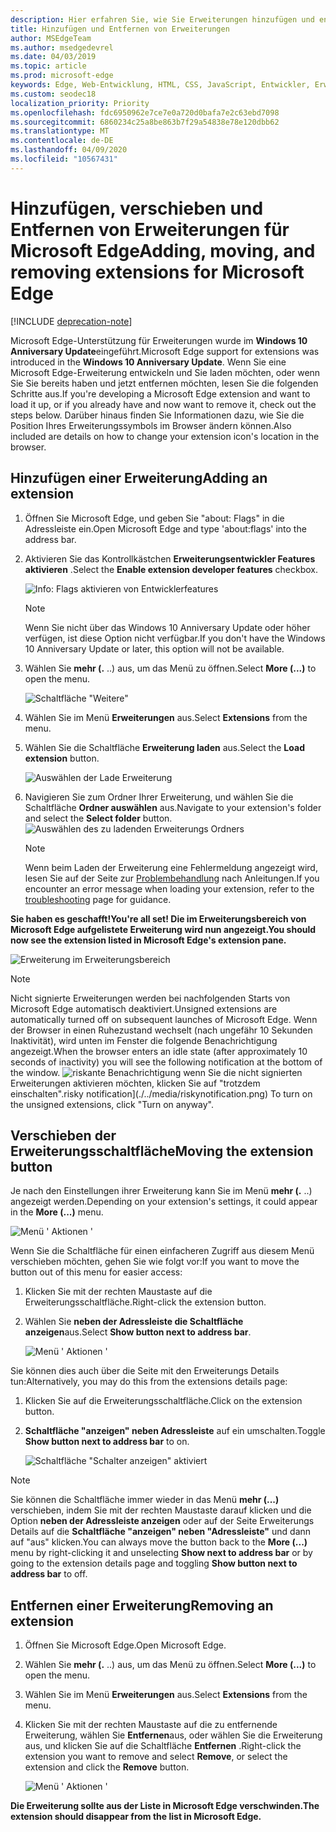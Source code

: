 ```yaml
---
description: Hier erfahren Sie, wie Sie Erweiterungen hinzufügen und entfernen sowie die Schaltfläche einer Erweiterung neben der Adressleiste verschieben.
title: Hinzufügen und Entfernen von Erweiterungen
author: MSEdgeTeam
ms.author: msedgedevrel
ms.date: 04/03/2019
ms.topic: article
ms.prod: microsoft-edge
keywords: Edge, Web-Entwicklung, HTML, CSS, JavaScript, Entwickler, Erweiterung
ms.custom: seodec18
localization_priority: Priority
ms.openlocfilehash: fdc6950962e7ce7e0a720d0bafa7e2c63ebd7098
ms.sourcegitcommit: 6860234c25a8be863b7f29a54838e78e120dbb62
ms.translationtype: MT
ms.contentlocale: de-DE
ms.lasthandoff: 04/09/2020
ms.locfileid: "10567431"
---
```

# <span data-ttu-id="facc8-104">Hinzufügen, verschieben und Entfernen von Erweiterungen für Microsoft Edge</span><span class="sxs-lookup"><span data-stu-id="facc8-104">Adding, moving, and removing extensions for Microsoft Edge</span></span>  

[!INCLUDE [deprecation-note](../includes/deprecation-note.md)]  

<span data-ttu-id="facc8-105">Microsoft Edge-Unterstützung für Erweiterungen wurde im **Windows 10 Anniversary Update**eingeführt.</span><span class="sxs-lookup"><span data-stu-id="facc8-105">Microsoft Edge support for extensions was introduced in the **Windows 10 Anniversary Update**.</span></span> <span data-ttu-id="facc8-106">Wenn Sie eine Microsoft Edge-Erweiterung entwickeln und Sie laden möchten, oder wenn Sie Sie bereits haben und jetzt entfernen möchten, lesen Sie die folgenden Schritte aus.</span><span class="sxs-lookup"><span data-stu-id="facc8-106">If you're developing a Microsoft Edge extension and want to load it up, or if you already have and now want to remove it, check out the steps below.</span></span>
<span data-ttu-id="facc8-107">Darüber hinaus finden Sie Informationen dazu, wie Sie die Position Ihres Erweiterungssymbols im Browser ändern können.</span><span class="sxs-lookup"><span data-stu-id="facc8-107">Also included are details on how to change your extension icon's location in the browser.</span></span>

## <span data-ttu-id="facc8-108">Hinzufügen einer Erweiterung</span><span class="sxs-lookup"><span data-stu-id="facc8-108">Adding an extension</span></span>

1. <span data-ttu-id="facc8-109">Öffnen Sie Microsoft Edge, und geben Sie "about: Flags" in die Adressleiste ein.</span><span class="sxs-lookup"><span data-stu-id="facc8-109">Open Microsoft Edge and type 'about:flags' into the address bar.</span></span>

2. <span data-ttu-id="facc8-110">Aktivieren Sie das Kontrollkästchen **Erweiterungsentwickler Features aktivieren** .</span><span class="sxs-lookup"><span data-stu-id="facc8-110">Select the **Enable extension developer features** checkbox.</span></span>

   ![Info: Flags aktivieren von Entwicklerfeatures](./../media/sideload-aboutflags.png)
   > [!NOTE]
   > <span data-ttu-id="facc8-112">Wenn Sie nicht über das Windows 10 Anniversary Update oder höher verfügen, ist diese Option nicht verfügbar.</span><span class="sxs-lookup"><span data-stu-id="facc8-112">If you don't have the Windows 10 Anniversary Update or later, this option will not be available.</span></span>

3. <span data-ttu-id="facc8-113">Wählen Sie **mehr (.** ..) aus, um das Menü zu öffnen.</span><span class="sxs-lookup"><span data-stu-id="facc8-113">Select **More (...)** to open the menu.</span></span>

   ![Schaltfläche "Weitere"](./../media/morebutton.png)  

4. <span data-ttu-id="facc8-115">Wählen Sie im Menü **Erweiterungen** aus.</span><span class="sxs-lookup"><span data-stu-id="facc8-115">Select **Extensions** from the menu.</span></span>

5. <span data-ttu-id="facc8-116">Wählen Sie die Schaltfläche **Erweiterung laden** aus.</span><span class="sxs-lookup"><span data-stu-id="facc8-116">Select the **Load extension** button.</span></span>

   ![Auswählen der Lade Erweiterung](./../media/sideload-load-extension.png)

6. <span data-ttu-id="facc8-118">Navigieren Sie zum Ordner Ihrer Erweiterung, und wählen Sie die Schaltfläche **Ordner auswählen** aus.</span><span class="sxs-lookup"><span data-stu-id="facc8-118">Navigate to your extension's folder and select the  **Select folder** button.</span></span>
   ![Auswählen des zu ladenden Erweiterungs Ordners](./../media/sideload-select-extension.png)
   > [!NOTE]
   > <span data-ttu-id="facc8-120">Wenn beim Laden der Erweiterung eine Fehlermeldung angezeigt wird, lesen Sie auf der Seite zur [Problembehandlung](./../troubleshooting.md) nach Anleitungen.</span><span class="sxs-lookup"><span data-stu-id="facc8-120">If you encounter an error message when loading your extension, refer to the [troubleshooting](./../troubleshooting.md) page for guidance.</span></span>


**<span data-ttu-id="facc8-121">Sie haben es geschafft!</span><span class="sxs-lookup"><span data-stu-id="facc8-121">You're all set!</span></span> <span data-ttu-id="facc8-122">Die im Erweiterungsbereich von Microsoft Edge aufgelistete Erweiterung wird nun angezeigt.</span><span class="sxs-lookup"><span data-stu-id="facc8-122">You should now see the extension listed in Microsoft Edge's extension pane.</span></span>**

![Erweiterung im Erweiterungsbereich](./../media/sideload-extension-installed.png)

> [!NOTE]
> <span data-ttu-id="facc8-124">Nicht signierte Erweiterungen werden bei nachfolgenden Starts von Microsoft Edge automatisch deaktiviert.</span><span class="sxs-lookup"><span data-stu-id="facc8-124">Unsigned extensions are automatically turned off on subsequent launches of Microsoft Edge.</span></span> <span data-ttu-id="facc8-125">Wenn der Browser in einen Ruhezustand wechselt (nach ungefähr 10 Sekunden Inaktivität), wird unten im Fenster die folgende Benachrichtigung angezeigt.</span><span class="sxs-lookup"><span data-stu-id="facc8-125">When the browser enters an idle state (after approximately 10 seconds of inactivity) you will see the following notification at the bottom of the window.</span></span> ![<span data-ttu-id="facc8-126">riskante Benachrichtigung wenn ](./../media/riskynotification.png) Sie die nicht signierten Erweiterungen aktivieren möchten, klicken Sie auf "trotzdem einschalten".</span><span class="sxs-lookup"><span data-stu-id="facc8-126">risky notification](./../media/riskynotification.png) To turn on the unsigned extensions, click "Turn on anyway".</span></span>



## <span data-ttu-id="facc8-127">Verschieben der Erweiterungsschaltfläche</span><span class="sxs-lookup"><span data-stu-id="facc8-127">Moving the extension button</span></span>
<span data-ttu-id="facc8-128">Je nach den Einstellungen ihrer Erweiterung kann Sie im Menü **mehr (.** ..) angezeigt werden.</span><span class="sxs-lookup"><span data-stu-id="facc8-128">Depending on your extension's settings, it could appear in the **More (...)** menu.</span></span>

   ![Menü ' Aktionen '](./../media/browseraction.png)  


<span data-ttu-id="facc8-130">Wenn Sie die Schaltfläche für einen einfacheren Zugriff aus diesem Menü verschieben möchten, gehen Sie wie folgt vor:</span><span class="sxs-lookup"><span data-stu-id="facc8-130">If you want to move the button out of this menu for easier access:</span></span>

1. <span data-ttu-id="facc8-131">Klicken Sie mit der rechten Maustaste auf die Erweiterungsschaltfläche.</span><span class="sxs-lookup"><span data-stu-id="facc8-131">Right-click the extension button.</span></span>

2. <span data-ttu-id="facc8-132">Wählen Sie **neben der Adressleiste die Schaltfläche anzeigen**aus.</span><span class="sxs-lookup"><span data-stu-id="facc8-132">Select **Show button next to address bar**.</span></span>

   ![Menü ' Aktionen '](./../media/browseraction_contextmenu.png)  

<span data-ttu-id="facc8-134">Sie können dies auch über die Seite mit den Erweiterungs Details tun:</span><span class="sxs-lookup"><span data-stu-id="facc8-134">Alternatively, you may do this from the extensions details page:</span></span>

1. <span data-ttu-id="facc8-135">Klicken Sie auf die Erweiterungsschaltfläche.</span><span class="sxs-lookup"><span data-stu-id="facc8-135">Click on the extension button.</span></span>
2. <span data-ttu-id="facc8-136">**Schaltfläche "anzeigen" neben Adressleiste** auf ein umschalten.</span><span class="sxs-lookup"><span data-stu-id="facc8-136">Toggle **Show button next to address bar** to on.</span></span>

   ![Schaltfläche "Schalter anzeigen" aktiviert](./../media/show-button-toggle.png)

> [!NOTE]
> <span data-ttu-id="facc8-138">Sie können die Schaltfläche immer wieder in das Menü **mehr (...)** verschieben, indem Sie mit der rechten Maustaste darauf klicken und die Option **neben der Adressleiste anzeigen** oder auf der Seite Erweiterungs Details auf die **Schaltfläche "anzeigen" neben "Adressleiste"** und dann auf "aus" klicken.</span><span class="sxs-lookup"><span data-stu-id="facc8-138">You can always move the button back to the **More (...)** menu by right-clicking it and unselecting **Show next to address bar** or by going to the extension details page and toggling **Show button next to address bar** to off.</span></span>


## <span data-ttu-id="facc8-139">Entfernen einer Erweiterung</span><span class="sxs-lookup"><span data-stu-id="facc8-139">Removing an extension</span></span>

1. <span data-ttu-id="facc8-140">Öffnen Sie Microsoft Edge.</span><span class="sxs-lookup"><span data-stu-id="facc8-140">Open Microsoft Edge.</span></span>

2. <span data-ttu-id="facc8-141">Wählen Sie **mehr (.** ..) aus, um das Menü zu öffnen.</span><span class="sxs-lookup"><span data-stu-id="facc8-141">Select **More (...)** to open the menu.</span></span>

3. <span data-ttu-id="facc8-142">Wählen Sie im Menü **Erweiterungen** aus.</span><span class="sxs-lookup"><span data-stu-id="facc8-142">Select **Extensions** from the menu.</span></span>

4. <span data-ttu-id="facc8-143">Klicken Sie mit der rechten Maustaste auf die zu entfernende Erweiterung, wählen Sie **Entfernen**aus, oder wählen Sie die Erweiterung aus, und klicken Sie auf die Schaltfläche **Entfernen** .</span><span class="sxs-lookup"><span data-stu-id="facc8-143">Right-click the extension you want to remove and select **Remove**, or select the extension and click the **Remove** button.</span></span>

   ![Menü ' Aktionen '](./../media/remove.png)  

**<span data-ttu-id="facc8-145">Die Erweiterung sollte aus der Liste in Microsoft Edge verschwinden.</span><span class="sxs-lookup"><span data-stu-id="facc8-145">The extension should disappear from the list in Microsoft Edge.</span></span>**
